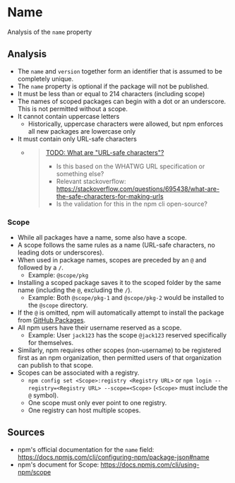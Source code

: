 # Name

Analysis of the `name` property

## Analysis

- The `name` and `version` together form an identifier that is assumed to be completely unique.
- The `name` property is optional if the package will not be published.
- It must be less than or equal to 214 characters (including scope)
- The names of scoped packages can begin with a dot or an underscore. This is not permitted without a scope.
- It cannot contain uppercase letters
  - Historically, uppercase characters were allowed, but npm enforces all new packages are lowercase only
- It must contain only URL-safe characters
  - > [TODO: What are "URL-safe characters"?](https://github.com/openjs-foundation/package-json-research/issues/4)
    > - Is this based on the WHATWG URL specification or something else?
    > - Relevant stackoverflow: https://stackoverflow.com/questions/695438/what-are-the-safe-characters-for-making-urls
    > - Is the validation for this in the npm cli open-source?

### Scope

- While all packages have a name, some also have a scope.
- A scope follows the same rules as a name (URL-safe characters, no leading dots or underscores).
- When used in package names, scopes are preceded by an `@` and followed by a `/`.
  - Example: `@scope/pkg`
- Installing a scoped package saves it to the scoped folder by the same name (including the `@`, excluding the `/`).
  - Example: Both `@scope/pkg-1` and `@scope/pkg-2` would be installed to the `@scope` directory.
- If the `@` is omitted, npm will automatically attempt to install the package from [GitHub Packages][github-packages].
- All npm users have their username reserved as a scope.
  - Example: User `jack123` has the scope `@jack123` reserved specifically for themselves.
- Similarly, npm requires other scopes (non-username) to be registered first as an npm organization, then permitted users of that organization can publish to that scope.
- Scopes can be associated with a registry.
  - `npm config set <Scope>:registry <Registry URL>` or `npm login --registry=<Registry URL> --scope=<Scope>` (`<Scope>` must include the `@` symbol).
  - One scope must only ever point to one registry.
  - One registry can host multiple scopes.

## Sources
- npm's official documentation for the `name` field: https://docs.npmjs.com/cli/configuring-npm/package-json#name
- npm's document for Scope: https://docs.npmjs.com/cli/using-npm/scope

[github-packages]: <https://docs.github.com/en/packages>